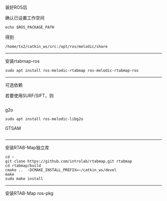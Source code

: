 装好ROS后

确认已设置工作空间
```
echo $ROS_PACKAGE_PATH
```
得到

`/home/tx2/catkin_ws/src:/opt/ros/melodic/share`

---

安装rtabmap-ros
```
sudo apt install ros-melodic-rtabmap ros-melodic-rtabmap-ros
```

---

可选依赖

若要使用SURF/SIFT，则
```

```

g2o
```
sudo apt install ros-melodic-libg2o
```


GTSAM
```

```


---

安装RTAB-Map独立库


```
cd ~
git clone https://github.com/introlab/rtabmap.git rtabmap
cd rtabmap/build
cmake ..  -DCMAKE_INSTALL_PREFIX=~/catkin_ws/devel
make
sudo make install
```

---

安装RTAB-Map ros-pkg








